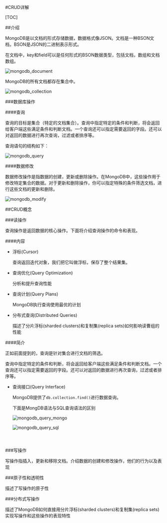 #CRUD详解

[TOC]

##介绍

MongoDB是以文档的形式存储数据，数据格式像JSON。文档是一种BSON文档，BSON是JSON的二进制表示形式。

在文档中，key和field可以是任何形式的BSON数据类型，包括文档，数组和文档数组。

![mongodb_document](https://docs.mongodb.org/manual/_images/crud-annotated-document.png)

MongoDB的所有文档都存在集合中。

![mongodb_collection](https://docs.mongodb.org/manual/_images/crud-annotated-collection.png)

###数据库操作

####查询

查询的目标是集合（特定的文档集合）。查询中指定特定的条件和判断，将会返回给客户端这些满足条件和判断文档。一个查询还可以指定需要返回的字段。还可以对返回的数据进行再次查询，过滤或者排序等。

查询语句的结构如下：

![mongodb_query](https://docs.mongodb.org/manual/_images/crud-query-stages.png)

####数据修改

数据修改操作是指数据的创建，更新或删除操作。在MongoDB中，这些操作用于修改特定集合的数据。对于更新和删除操作，你可以指定特殊的条件筛选文档，进行这些文档的更新和删除。

![mongodb_modify](https://docs.mongodb.org/manual/_images/crud-insert-stages.png)



##CRUD概念

###读操作

查询操作是返回数据的核心操作。下面将介绍查询操作的命令和表现。

####内容

- 浮标(Cursor)

  查询返回迭代对象，我们把它叫做浮标，保存了整个结果集。

- 查询优化(Query Optimization)

  分析和提升查询性能

- 查询计划(Query Plans)

  MongoDB执行查询使用最优的计划

- 分布式查询(Distributed Queries)

  描述了分片浮标(sharded clusters)和复制集(replica sets)如何影响读曹组的性能

####简介

正如前面提到的，查询是针对集合进行文档的筛选。

查询中指定特定的条件和判断，将会返回给客户端这些满足条件和判断文档。一个查询还可以指定需要返回的字段。还可以对返回的数据进行再次查询，过滤或者排序等。

- 查询接口(Query Interface)

  MongoDB提供了`db.collection.find()`进行数据查询。

  下面是MongDB语法与SQL查询语法的区别

  ![mongodb_query_mongo](https://docs.mongodb.org/manual/_images/crud-annotated-mongodb-find.png)

  ![mongodb_query_sql](https://docs.mongodb.org/manual/_images/crud-annotated-sql-select.png)

  ​

### 





###写操作

写操作指插入，更新和移除文档。介绍数据的创建和修改操作，他们的行为以及表现

###原子性和透明性

描述了写操作的原子性

###分布式写操作

描述了MongoDB如何直接用分片浮标(sharded clusters)和复制集(replica sets)实现写操作和这些操作的表现特性





